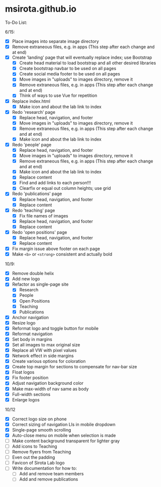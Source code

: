 # msirota.github.io

To-Do List:

6/15:
- [x] Place images into separate image directory
- [x] Remove extraneous files, e.g. in apps (This step after each change and at end)
- [x] Create 'landing' page that will eventually replace index; use Bootstrap
    - [x] Create head material to load bootstrap and all other desired libraries
    - [x] Create bootstrap navbar to be used on all pages
    - [x] Create social media footer to be used on all pages
    - [x] Move images in "uploads" to images directory, remove it
    - [x] Remove extraneous files, e.g. in apps (This step after each change and at end)
    - [x] Think of ways to use Vue for repetition
- [x] Replace index.html
    - [x] Make icon and about the lab link to index
- [x] Redo 'research' page
    - [x] Replace head, navigation, and footer
    - [x] Move images in "uploads" to images directory, remove it
    - [x] Remove extraneous files, e.g. in apps (This step after each change and
    at end)
    - [x] Make icon and about the lab link to index
- [x] Redo 'people' page
    - [x] Replace head, navigation, and footer
    - [x] Move images in "uploads" to images directory, remove it
    - [x] Remove extraneous files, e.g. in apps (This step after each change and
    at end)
    - [x] Make icon and about the lab link to index
    - [x] Replace content
    - [x] Find and add links to each person!!!
    - [x] Clearfix or equal out column heights; use grid
- [x] Redo 'publications' page
    - [x] Replace head, navigation, and footer
    - [x] Replace content
- [x] Redo 'teaching' page
    - [x] Fix file names of images
    - [x] Replace head, navigation, and footer
    - [x] Replace content
- [x] Redo 'open positions' page
    - [x] Replace head, navigation, and footer
    - [x] Replace content
- [x] Fix margin issue above footer on each page
- [x] Make `<b>` or `<strong>` consistent and actually bold

10/9:
- [x] Remove double helix
- [x] Add new logo
- [x] Refactor as single-page site
    - [x] Research
    - [x] People
    - [x] Open Positions
    - [x] Teaching
    - [x] Publications
- [x] Anchor navigation
- [x] Resize logo
- [x] Reformat logo and toggle button for mobile
- [x] Reformat navigation
- [x] Set body in margins
- [x] Set all images to max original size
- [x] Replace all VW with pixel values
- [x] Network effect in side margins
- [x] Create various options for coloration
- [x] Create top margin for sections to compensate for nav-bar size
- [x] Float logos
- [x] Fix footer position
- [x] Adjust navigation background color
- [x] Make max-width of nav same as body
- [x] Full-width sections
- [x] Enlarge logos

10/12
- [x] Correct logo size on phone
- [x] Correct sizing of navigation LIs in mobile dropdown
- [x] Single-page smooth scrolling
- [x] Auto-close menu on mobile when selection is made
- [ ] Make content background transparent for lighter gray
- [ ] Add icons to Teaching
- [ ] Remove flyers from Teaching
- [ ] Even out the padding
- [ ] Favicon of Sirota Lab logo
- [ ] Write documentation for how to:
    - [ ] Add and remove team members
    - [ ] Add and remove publications
